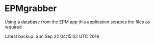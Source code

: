 # EPMgrabber
Using a database from the EPM app this application scrapes the files as required


Latest backup: Sun Sep 22 04:15:02 UTC 2019
